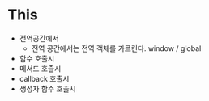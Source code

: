 # This

- 전역공간에서
  - 전역 공간에서는 전역 객체를 가르킨다. window / global
- 함수 호출시
- 메서드 호출시
- callback 호출시
- 생성자 함수 호출시
